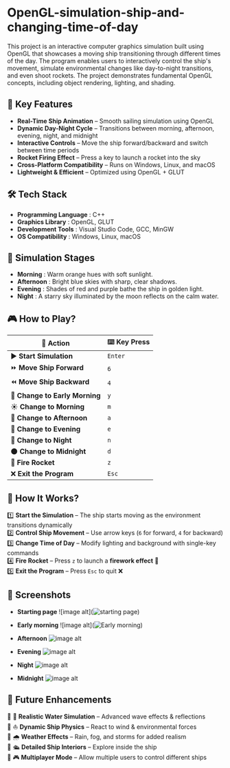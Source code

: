 # OpenGL-simulation-ship-and-changing-time-of-day
This project is an interactive computer graphics simulation built using OpenGL that showcases a moving ship transitioning through different times of the day. The program enables users to interactively control the ship's movement, simulate environmental changes like day-to-night transitions, and even shoot rockets. The project demonstrates fundamental OpenGL concepts, including object rendering, lighting, and shading.

## 🌟 Key Features
- **Real-Time Ship Animation** – Smooth sailing simulation using OpenGL
- **Dynamic Day-Night Cycle** – Transitions between morning, afternoon, evening, night, and midnight
- **Interactive Controls** – Move the ship forward/backward and switch between time periods
- **Rocket Firing Effect** – Press a key to launch a rocket into the sky
- **Cross-Platform Compatibility** – Runs on Windows, Linux, and macOS
- **Lightweight & Efficient** – Optimized using OpenGL + GLUT

## 🛠️ Tech Stack
- **Programming Language** : C++
- **Graphics Library** : OpenGL, GLUT
- **Development Tools** : Visual Studio Code, GCC, MinGW
- **OS Compatibility** : Windows, Linux, macOS

## 🎨 Simulation Stages
- **Morning** : Warm orange hues with soft sunlight.
- **Afternoon** : Bright blue skies with sharp, clear shadows.
- **Evening** : Shades of red and purple bathe the ship in golden light.
- **Night** : A starry sky illuminated by the moon reflects on the calm water.

## 🎮 How to Play?

| 🎯 **Action**                | ⌨️ **Key Press** |
|-----------------------------|----------------|
| ▶️ **Start Simulation**       | `Enter`        |
| ⏩ **Move Ship Forward**       | `6`            |
| ⏪ **Move Ship Backward**      | `4`            |
| 🌅 **Change to Early Morning** | `y`            |
| ☀️ **Change to Morning**       | `m`            |
| 🌇 **Change to Afternoon**     | `a`            |
| 🌆 **Change to Evening**       | `e`            |
| 🌙 **Change to Night**         | `n`            |
| 🌑 **Change to Midnight**      | `d`            |
| 🚀 **Fire Rocket**            | `z`            |
| ❌ **Exit the Program**        | `Esc`          |


## 🎯 How It Works?

1️⃣ **Start the Simulation** – The ship starts moving as the environment transitions dynamically  
2️⃣ **Control Ship Movement** – Use arrow keys (`6` for forward, `4` for backward)  
3️⃣ **Change Time of Day** – Modify lighting and background with single-key commands  
4️⃣ **Fire Rocket** – Press `z` to launch a **firework effect** 🚀  
5️⃣ **Exit the Program** – Press `Esc` to quit ❌  

## 📸 Screenshots
- **Starting page**
![image alt](![starting page](https://github.com/user-attachments/assets/90709847-e812-45d2-952a-a9f89ff10043))


- **Early morning**
![image alt](![Early morning](https://github.com/user-attachments/assets/e1f51850-2a1a-4d5f-a5ea-7513fc62bbf9))


- **Afternoon**
![image alt](![Afternoon](https://github.com/user-attachments/assets/d638dcb2-04b1-4b96-80f6-a116d750c1fb))


- **Evening**
![image alt](![Evening](https://github.com/user-attachments/assets/0c03c4fe-fa59-4120-9020-170335b7f573))


- **Night**
  ![image alt](![Night](https://github.com/user-attachments/assets/ed19ae96-fb27-4da9-9a6f-3998bdee82c1))


- **Midnight**
![image alt](![Midnight](https://github.com/user-attachments/assets/004f6896-36a7-4827-a6c3-6aa14ec47909))


## 🚀 Future Enhancements  

🔹 🌊 **Realistic Water Simulation** – Advanced wave effects & reflections  
🔹 ⛵ **Dynamic Ship Physics** – React to wind & environmental forces  
🔹 🌧️ **Weather Effects** – Rain, fog, and storms for added realism  
🔹 🛳️ **Detailed Ship Interiors** – Explore inside the ship  
🔹 🎮 **Multiplayer Mode** – Allow multiple users to control different ships  

